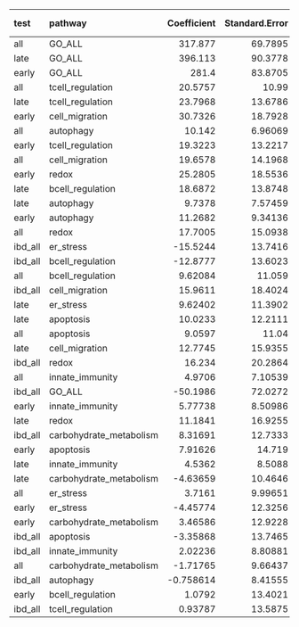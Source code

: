 | test    | pathway                 |   Coefficient |   Standard.Error |           P |   Empirical-P |   Num_SNP |      auc |
|:--------|:------------------------|--------------:|-----------------:|------------:|--------------:|----------:|---------:|
| all     | GO_ALL                  |    317.877    |         69.7895  | 5.24368e-06 |     1.1e-05   |       230 | 0.740385 |
| late    | GO_ALL                  |    396.113    |         90.3778  | 1.17132e-05 |     2.5e-05   |       230 | 0.760024 |
| early   | GO_ALL                  |    281.4      |         83.8705  | 0.000793175 |     0.001159  |       230 | 0.712993 |
| all     | tcell_regulation        |     20.5757   |         10.99    | 0.0611758   |     0.0629699 |         9 | 0.612122 |
| late    | tcell_regulation        |     23.7968   |         13.6786  | 0.0819106   |     0.0841349 |         9 | 0.607311 |
| early   | cell_migration          |     30.7326   |         18.7928  | 0.101979    |     0.105057  |         5 | 0.602179 |
| all     | autophagy               |     10.142    |          6.96069 | 0.145104    |     0.147027  |         4 | 0.546446 |
| early   | tcell_regulation        |     19.3223   |         13.2217  | 0.143904    |     0.147178  |         9 | 0.618832 |
| all     | cell_migration          |     19.6578   |         14.1968  | 0.166156    |     0.167713  |         5 | 0.555975 |
| early   | redox                   |     25.2805   |         18.5536  | 0.173019    |     0.17594   |        12 | 0.573808 |
| late    | bcell_regulation        |     18.6872   |         13.8748  | 0.17803     |     0.180414  |        10 | 0.596846 |
| late    | autophagy               |      9.7378   |          7.57459 | 0.198587    |     0.200885  |         4 | 0.542895 |
| early   | autophagy               |     11.2682   |          9.34136 | 0.227713    |     0.230306  |         4 | 0.551398 |
| all     | redox                   |     17.7005   |         15.0938  | 0.240914    |     0.242355  |        12 | 0.552112 |
| ibd_all | er_stress               |    -15.5244   |         13.7416  | 0.258587    |     0.26222   |         4 | 0.42999  |
| ibd_all | bcell_regulation        |    -12.8777   |         13.6023  | 0.343774    |     0.348086  |        10 | 0.428749 |
| all     | bcell_regulation        |      9.62084  |         11.059   | 0.384323    |     0.38582   |        10 | 0.556147 |
| ibd_all | cell_migration          |     15.9611   |         18.4024  | 0.385757    |     0.388714  |         5 | 0.577458 |
| late    | er_stress               |      9.62402  |         11.3902  | 0.398144    |     0.399667  |         4 | 0.553066 |
| late    | apoptosis               |     10.0233   |         12.2111  | 0.411739    |     0.413078  |         9 | 0.54717  |
| all     | apoptosis               |      9.0597   |         11.04    | 0.411861    |     0.413159  |         9 | 0.538719 |
| late    | cell_migration          |     12.7745   |         15.9355  | 0.422765    |     0.425279  |         5 | 0.522848 |
| ibd_all | redox                   |     16.234    |         20.2864  | 0.423571    |     0.425508  |        12 | 0.525323 |
| all     | innate_immunity         |      4.9706   |          7.10539 | 0.484206    |     0.48567   |         3 | 0.526099 |
| ibd_all | GO_ALL                  |    -50.1986   |         72.0272  | 0.485841    |     0.487541  |       230 | 0.482125 |
| early   | innate_immunity         |      5.77738  |          8.50986 | 0.497198    |     0.49792   |         3 | 0.527344 |
| late    | redox                   |     11.1841   |         16.9255  | 0.508751    |     0.510457  |        12 | 0.536557 |
| ibd_all | carbohydrate_metabolism |      8.31691  |         12.7333  | 0.513653    |     0.515685  |         5 | 0.529543 |
| early   | apoptosis               |      7.91626  |         14.719   | 0.590696    |     0.59192   |         9 | 0.526933 |
| late    | innate_immunity         |      4.5362   |          8.5088  | 0.593951    |     0.595993  |         3 | 0.525206 |
| late    | carbohydrate_metabolism |     -4.63659  |         10.4646  | 0.657712    |     0.658479  |         5 | 0.475825 |
| all     | er_stress               |      3.7161   |          9.99651 | 0.710087    |     0.710113  |         4 | 0.528245 |
| early   | er_stress               |     -4.45774  |         12.3256  | 0.717603    |     0.71816   |         4 | 0.493627 |
| early   | carbohydrate_metabolism |      3.46586  |         12.9228  | 0.788548    |     0.789229  |         5 | 0.517475 |
| ibd_all | apoptosis               |     -3.35868  |         13.7465  | 0.806975    |     0.807201  |         9 | 0.486842 |
| ibd_all | innate_immunity         |      2.02236  |          8.80881 | 0.818415    |     0.820491  |         3 | 0.508689 |
| all     | carbohydrate_metabolism |     -1.71765  |          9.66437 | 0.858935    |     0.859272  |         5 | 0.493218 |
| ibd_all | autophagy               |     -0.758614 |          8.41555 | 0.928173    |     0.928089  |         4 | 0.503972 |
| early   | bcell_regulation        |      1.0792   |         13.4021  | 0.93582     |     0.936194  |        10 | 0.499383 |
| ibd_all | tcell_regulation        |      0.93787  |         13.5875  | 0.94497     |     0.945192  |         9 | 0.531778 |

